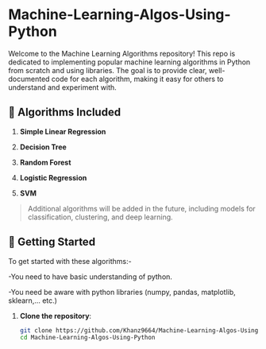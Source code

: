 # Machine-Learning-Algos-Using-Python

Welcome to the Machine Learning Algorithms repository! This repo is dedicated to implementing popular machine learning algorithms in Python from scratch and using libraries. The goal is to provide clear, well-documented code for each algorithm, making it easy for others to understand and experiment with.

## 📜 Algorithms Included

1. **Simple Linear Regression**

2. **Decision Tree**
  
3. **Random Forest**

4. **Logistic Regression**

5. **SVM**

> Additional algorithms will be added in the future, including models for classification, clustering, and deep learning.

## 🚀 Getting Started

To get started with these algorithms:-

   -You need to have basic understanding of python.
   
   -You need be aware with python libraries (numpy, pandas, matplotlib, sklearn,... etc.)

1. **Clone the repository**:
   ```bash
   git clone https://github.com/Khanz9664/Machine-Learning-Algos-Using-Python.git
   cd Machine-Learning-Algos-Using-Python

